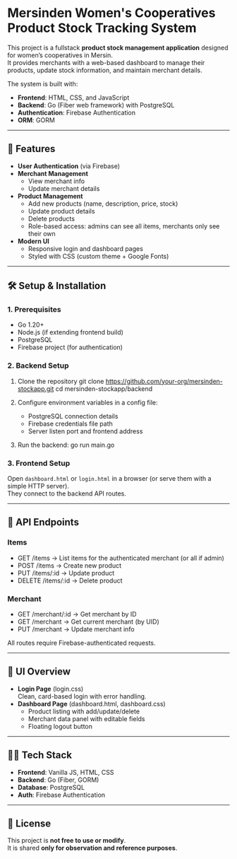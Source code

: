# Mersinden Women's Cooperatives Product Stock Tracking System

This project is a fullstack **product stock management application** designed for women’s cooperatives in Mersin.  
It provides merchants with a web-based dashboard to manage their products, update stock information, and maintain merchant details.  

The system is built with:
- **Frontend**: HTML, CSS, and JavaScript  
- **Backend**: Go (Fiber web framework) with PostgreSQL  
- **Authentication**: Firebase Authentication  
- **ORM**: GORM  

---

## 🚀 Features

- **User Authentication** (via Firebase)  
- **Merchant Management**  
  - View merchant info  
  - Update merchant details  
- **Product Management**  
  - Add new products (name, description, price, stock)  
  - Update product details  
  - Delete products  
  - Role-based access: admins can see all items, merchants only see their own  
- **Modern UI**  
  - Responsive login and dashboard pages  
  - Styled with CSS (custom theme + Google Fonts)  

---

## 🛠️ Setup & Installation

### 1. Prerequisites
- Go 1.20+  
- Node.js (if extending frontend build)  
- PostgreSQL  
- Firebase project (for authentication)  

### 2. Backend Setup
1. Clone the repository
   git clone https://github.com/your-org/mersinden-stockapp.git
   cd mersinden-stockapp/backend

2. Configure environment variables in a config file:
   - PostgreSQL connection details  
   - Firebase credentials file path  
   - Server listen port and frontend address  

3. Run the backend:
   go run main.go

### 3. Frontend Setup
Open `dashboard.html` or `login.html` in a browser (or serve them with a simple HTTP server).  
They connect to the backend API routes.

---

## 🔗 API Endpoints

### Items
- GET /items → List items for the authenticated merchant (or all if admin)  
- POST /items → Create new product  
- PUT /items/:id → Update product  
- DELETE /items/:id → Delete product  

### Merchant
- GET /merchant/:id → Get merchant by ID  
- GET /merchant → Get current merchant (by UID)  
- PUT /merchant → Update merchant info  

All routes require Firebase-authenticated requests.

---

## 🎨 UI Overview

- **Login Page** (login.css)  
  Clean, card-based login with error handling.  
- **Dashboard Page** (dashboard.html, dashboard.css)  
  - Product listing with add/update/delete  
  - Merchant data panel with editable fields  
  - Floating logout button  

---

## 👩‍💻 Tech Stack

- **Frontend**: Vanilla JS, HTML, CSS  
- **Backend**: Go (Fiber, GORM)  
- **Database**: PostgreSQL  
- **Auth**: Firebase Authentication  

---

## 📜 License

This project is **not free to use or modify**.  
It is shared **only for observation and reference purposes**.
